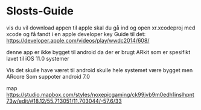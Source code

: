 # Slosts-Guide
vis du vil download appen til apple skal du gå ind og open xr.xcodeproj med xcode og få fandt i en apple developer key Guide til det: https://developer.apple.com/videos/play/wwdc2014/608/ 

denne app er ikke bygget til android da der er brugt ARkit som er spesifikt lavet til iOS 11.0 systemer

Vis det skulle have været til android skulle hele systemet være bygget men ARcore Som suppoter android 7.0


map
https://studio.mapbox.com/styles/noxepicgaming/ck99jvb9m0edh1inslhpnt73w/edit/#18.12/55.713051/11.703044/-57.6/33
